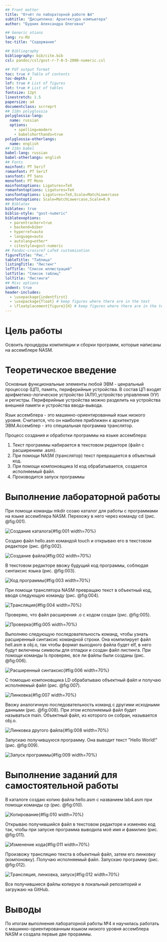 ```yaml
---
## Front matter
title: "Отчёт по лабораторной работе №4"
subtitle: "Дисциплина: Архитектура компьютера"
author: "Будник Александра Олеговна"

## Generic otions
lang: ru-RU
toc-title: "Содержание"

## Bibliography
bibliography: bib/cite.bib
csl: pandoc/csl/gost-r-7-0-5-2008-numeric.csl

## Pdf output format
toc: true # Table of contents
toc-depth: 2
lof: true # List of figures
lot: true # List of tables
fontsize: 12pt
linestretch: 1.5
papersize: a4
documentclass: scrreprt
## I18n polyglossia
polyglossia-lang:
  name: russian
  options:
	- spelling=modern
	- babelshorthands=true
polyglossia-otherlangs:
  name: english
## I18n babel
babel-lang: russian
babel-otherlangs: english
## Fonts
mainfont: PT Serif
romanfont: PT Serif
sansfont: PT Sans
monofont: PT Mono
mainfontoptions: Ligatures=TeX
romanfontoptions: Ligatures=TeX
sansfontoptions: Ligatures=TeX,Scale=MatchLowercase
monofontoptions: Scale=MatchLowercase,Scale=0.9
## Biblatex
biblatex: true
biblio-style: "gost-numeric"
biblatexoptions:
  - parentracker=true
  - backend=biber
  - hyperref=auto
  - language=auto
  - autolang=other*
  - citestyle=gost-numeric
## Pandoc-crossref LaTeX customization
figureTitle: "Рис."
tableTitle: "Таблица"
listingTitle: "Листинг"
lofTitle: "Список иллюстраций"
lotTitle: "Список таблиц"
lolTitle: "Листинги"
## Misc options
indent: true
header-includes:
  - \usepackage{indentfirst}
  - \usepackage{float} # keep figures where there are in the text
  - \floatplacement{figure}{H} # keep figures where there are in the text
---
```


# Цель работы

Освоить процедуры компиляции и сборки программ, которые написаны на ассемблере NASM.


# Теоретическое введение

Основные функциональные элементы любой ЭВМ - ценральный процессор (ЦП), память, периферийные устройства. В состав ЦП входят арифметико-логическое устройство (АЛУ),устройство управления (УУ) и регистры. Периферийные устройства можно разделить на устройства внешней памяти и устройства ввода-вывода.

Язык ассемблера - это машинно-ориентированный язык низкого уровня. Считается, что он наиболее приближен к архитектуре ЭВМ.Ассемблер - это специальная программа транслятор.

Процесс создания и обработки программы на языке ассемблера: 
1. Текст программы набирается в текстовом редакторе (файл с расширением .asm). 
2. При помощи NASM (транслятор) текст превращается в объектный код.
3. При помощи компоновщика ld код обрабатывается, создается исполняемый файл.
4. Производится запуск программы

# Выполнение лабораторной работы

При помощи команды mkdir созаю каталог для работы с программами на языке ассемблера NASM. Перехожу в него через команду cd (рис. @fig:001). 

![Создание каталога](image/n1.png){#fig:001 width=70%}

Создаю файл hello.asm командой touch и открываю его в текстовом редакторе (рис. @fig:002).

![Создание файла](image/n2.png){#fig:002 width=70%}

В текстовом редакторе ввожу будущий код программы, соблюдая синтаксис языка (рис. @fig:003).

![Код программы](image/n3.png){#fig:003 width=70%}

При помощи транслятора NASM превращаю текст в объектный код, вводя следующую команду (рис. @fig:004).

![Трансляция](image/n4.png){#fig:004 width=70%}

Проверяю, что файл расширения .o с кодом создан (рис. @fig:005).

![Проверка](image/n5.png){#fig:005 width=70%}

Выполняю следующую последовательность команд, чтобы узнать расширенный синтаксис командной строки. Она компилирует файл hell.asm в obj.o, так чтобы формат выходного файла будет elf, в него будут включены символы для отладки и создан файл листинга. При помощи команды ls проверяю, все ли файлы были созданы (рис. @fig:006).

![Расширенный синтаксис](image/n6.png){#fig:006 width=70%}

С помощью компоновщика LD обрабатываю объектный файл и получаю исполняемый файл (рис. @fig:007).

![Линковка](image/n7.png){#fig:007 width=70%}

Ввожу аналогичную последовательность команд с другими исходными данными (рис. @fig:008). При этом исполняемый файл будет называться main. Объектный файл, из которого он собран, называется obj.o.

![Линковка другого файла](image/n8.png){#fig:008 width=70%}

Запускаю получившуюся программу. Она выводит текст "Hello World!" (рис. @fig:009).

![Запуск программы](image/n9.png){#fig:009 width=70%}

# Выполнение заданий для самостоятельной работы

В каталоге создаю копию файла hello.asm с названием lab4.asm при помощи команды cp (рис. @fig:010).

![Копирование](image/n10.png){#fig:010 width=70%}

Открываю получившийся файл в текстовом редакторе и изменяю код так, чтобы при запуске программа выводила моё имя и фамилию (рис. @fig:011).

![Изменение кода](image/n11.png){#fig:011 width=70%}

Произвожу трансляцию текста в объектный файл, затем его линковку (компоновку). Получаю исполняемый файл. Запускаю программу (рис. @fig:012).

![Трансляция, линковка, запуск](image/n12.png){#fig:012 width=70%}

Все получившиеся файлы копирую в локальный репозиторий и загружаю на GitHub.

# Выводы

По итогам выполнения лабораторной работы №4 я научилась работать с машинно-ориентированным языком низкого уровня ассемблера NASM и создала первые две прораммы.


